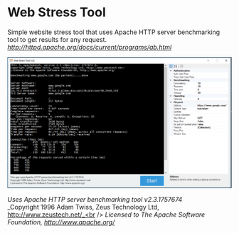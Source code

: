 Web Stress Tool
===============

Simple website stress tool that uses Apache HTTP server benchmarking tool to get results for any request.<br />
_http://httpd.apache.org/docs/current/programs/ab.html_

![Results](https://raw.githubusercontent.com/georgekosmidis/WebStressTool/master/README/Capture.PNG)

_Uses Apache HTTP server benchmarking tool v2.3.1757674_<br />
_Copyright 1996 Adam Twiss, Zeus Technology Ltd, http://www.zeustech.net/_<br />
_Licensed to The Apache Software Foundation, http://www.apache.org/_



